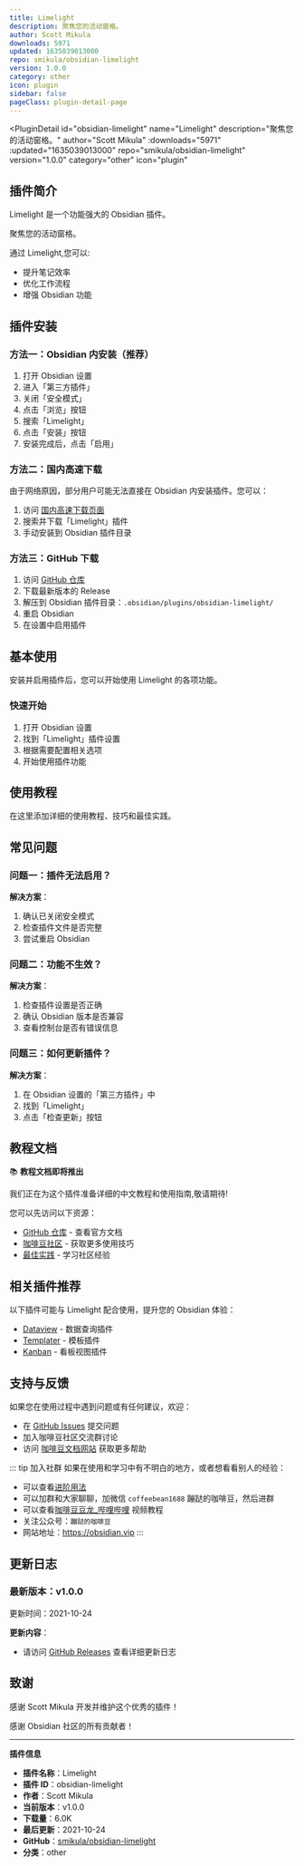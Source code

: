 ```yaml
---
title: Limelight
description: 聚焦您的活动窗格。
author: Scott Mikula
downloads: 5971
updated: 1635039013000
repo: smikula/obsidian-limelight
version: 1.0.0
category: other
icon: plugin
sidebar: false
pageClass: plugin-detail-page
---
```


<PluginDetail
  id="obsidian-limelight"
  name="Limelight"
  description="聚焦您的活动窗格。"
  author="Scott Mikula"
  :downloads="5971"
  :updated="1635039013000"
  repo="smikula/obsidian-limelight"
  version="1.0.0"
  category="other"
  icon="plugin"
>

<!-- AUTO_GENERATED_START -->
## 插件简介

Limelight 是一个功能强大的 Obsidian 插件。

聚焦您的活动窗格。

通过 Limelight,您可以:

- 提升笔记效率
- 优化工作流程
- 增强 Obsidian 功能

<!-- AUTO_GENERATED_END -->

<!-- AUTO_GENERATED_START -->
## 插件安装

### 方法一：Obsidian 内安装（推荐）

1. 打开 Obsidian 设置
2. 进入「第三方插件」
3. 关闭「安全模式」
4. 点击「浏览」按钮
5. 搜索「Limelight」
6. 点击「安装」按钮
7. 安装完成后，点击「启用」

### 方法二：国内高速下载

由于网络原因，部分用户可能无法直接在 Obsidian 内安装插件。您可以：

1. 访问 [国内高速下载页面](/zh/documentation/obsidian-plugins-download.html)
2. 搜索并下载「Limelight」插件
3. 手动安装到 Obsidian 插件目录

### 方法三：GitHub 下载

1. 访问 [GitHub 仓库](https://github.com/smikula/obsidian-limelight)
2. 下载最新版本的 Release
3. 解压到 Obsidian 插件目录：`.obsidian/plugins/obsidian-limelight/`
4. 重启 Obsidian
5. 在设置中启用插件

## 基本使用

安装并启用插件后，您可以开始使用 Limelight 的各项功能。

### 快速开始

1. 打开 Obsidian 设置
2. 找到「Limelight」插件设置
3. 根据需要配置相关选项
4. 开始使用插件功能

<!-- AUTO_GENERATED_END -->

<!-- CUSTOM_CONTENT_START:tutorial -->
## 使用教程

在这里添加详细的使用教程、技巧和最佳实践。

<!-- CUSTOM_CONTENT_END:tutorial -->

<!-- SHARED_CONTENT_START -->
## 常见问题

### 问题一：插件无法启用？

**解决方案**：
1. 确认已关闭安全模式
2. 检查插件文件是否完整
3. 尝试重启 Obsidian

### 问题二：功能不生效？

**解决方案**：
1. 检查插件设置是否正确
2. 确认 Obsidian 版本是否兼容
3. 查看控制台是否有错误信息

### 问题三：如何更新插件？

**解决方案**：
1. 在 Obsidian 设置的「第三方插件」中
2. 找到「Limelight」
3. 点击「检查更新」按钮

## 教程文档

📚 **教程文档即将推出**

我们正在为这个插件准备详细的中文教程和使用指南,敬请期待!

您可以先访问以下资源：
- [GitHub 仓库](https://github.com/smikula/obsidian-limelight) - 查看官方文档
- [咖啡豆社区](/zh/bases/) - 获取更多使用技巧
- [最佳实践](/zh/best-practices/) - 学习社区经验

## 相关插件推荐

以下插件可能与 Limelight 配合使用，提升您的 Obsidian 体验：

- [Dataview](/zh/plugins/dataview.html) - 数据查询插件
- [Templater](/zh/plugins/templater-obsidian.html) - 模板插件
- [Kanban](/zh/plugins/obsidian-kanban.html) - 看板视图插件

## 支持与反馈

如果您在使用过程中遇到问题或有任何建议，欢迎：

- 在 [GitHub Issues](https://github.com/smikula/obsidian-limelight/issues) 提交问题
- 加入咖啡豆社区交流群讨论
- 访问 [咖啡豆文档网站](https://obsidian.vip) 获取更多帮助

::: tip 加入社群
如果在使用和学习中有不明白的地方，或者想看看别人的经验：
- 可以查看[进阶用法](/zh/advanced)
- 可以加群和大家聊聊，加微信 `coffeebean1688` 蹦跶的咖啡豆，然后进群
- 可以查看[咖啡豆豆龙_哔哩哔哩](https://space.bilibili.com/618777356) 视频教程
- 关注公众号：`蹦跶的咖啡豆`
- 网站地址：https://obsidian.vip
:::
<!-- SHARED_CONTENT_END -->

<!-- AUTO_GENERATED_START -->
## 更新日志

### 最新版本：v1.0.0

更新时间：2021-10-24

**更新内容**：
- 请访问 [GitHub Releases](https://github.com/smikula/obsidian-limelight/releases) 查看详细更新日志

## 致谢

感谢 Scott Mikula 开发并维护这个优秀的插件！

感谢 Obsidian 社区的所有贡献者！

---

**插件信息**
- **插件名称**：Limelight
- **插件 ID**：obsidian-limelight
- **作者**：Scott Mikula
- **当前版本**：v1.0.0
- **下载量**：6.0K
- **最后更新**：2021-10-24
- **GitHub**：[smikula/obsidian-limelight](https://github.com/smikula/obsidian-limelight)
- **分类**：other
<!-- AUTO_GENERATED_END -->

</PluginDetail>

